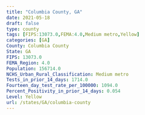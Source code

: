 ```yaml
---
title: "Columbia County, GA"
date: 2021-05-18
draft: false
type: county
tags: [FIPS:13073.0,FEMA:4.0,Medium metro,Yellow]
categories: [GA]
County: Columbia County
State: GA
FIPS: 13073.0
FEMA_Region: 4.0
Population: 156714.0
NCHS_Urban_Rural_Classification: Medium metro
Tests_in_prior_14_days: 1714.0
Fourteen_day_test_rate_per_100000: 1094.0
Percent_Positivity_in_prior_14_days: 0.054
Level: Yellow
url: /states/GA/columbia-county
---
```



